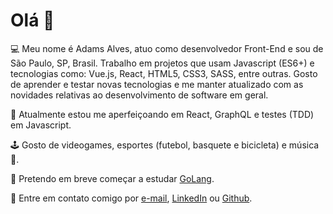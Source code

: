 # Olá 👋

💻 Meu nome é Adams Alves, atuo como desenvolvedor Front-End e sou de São Paulo, SP, Brasil. Trabalho em projetos que usam Javascript (ES6+) e tecnologias como: Vue.js, React, HTML5, CSS3, SASS, entre outras. Gosto de aprender e testar novas tecnologias e me manter atualizado com as novidades relativas ao desenvolvimento de software em geral.

🎯 Atualmente estou me aperfeiçoando em React, GraphQL e testes (TDD) em Javascript.

🕹️ Gosto de videogames, esportes (futebol, basquete e bicicleta) e música 🎸.

🌱 Pretendo em breve começar a estudar [GoLang](https://go.dev).

📧 Entre em contato comigo por [e-mail](mailto:contato@adamsalves.com.br), [LinkedIn](https://linkedin.com/in/adams-alves/) ou [Github](https://github.com/adamsalves/).
